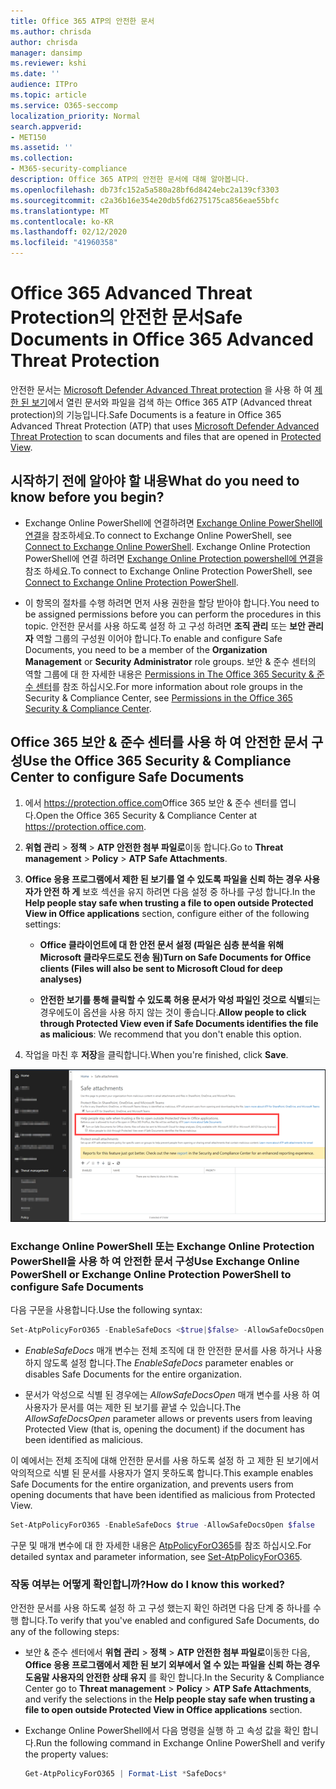 ```yaml
---
title: Office 365 ATP의 안전한 문서
ms.author: chrisda
author: chrisda
manager: dansimp
ms.reviewer: kshi
ms.date: ''
audience: ITPro
ms.topic: article
ms.service: O365-seccomp
localization_priority: Normal
search.appverid:
- MET150
ms.assetid: ''
ms.collection:
- M365-security-compliance
description: Office 365 ATP의 안전한 문서에 대해 알아봅니다.
ms.openlocfilehash: db73fc152a5a580a28bf6d8424ebc2a139cf3303
ms.sourcegitcommit: c2a36b16e354e20db5fd6275175ca856eae55bfc
ms.translationtype: MT
ms.contentlocale: ko-KR
ms.lasthandoff: 02/12/2020
ms.locfileid: "41960358"
---
```

# <a name="safe-documents-in-office-365-advanced-threat-protection"></a><span data-ttu-id="ae4fe-103">Office 365 Advanced Threat Protection의 안전한 문서</span><span class="sxs-lookup"><span data-stu-id="ae4fe-103">Safe Documents in Office 365 Advanced Threat Protection</span></span>

<span data-ttu-id="ae4fe-104">안전한 문서는 [Microsoft Defender Advanced Threat protection](https://docs.microsoft.com/windows/security/threat-protection/microsoft-defender-atp/microsoft-defender-advanced-threat-protection) 을 사용 하 여 [제한 된 보기](https://support.office.com/article/d6f09ac7-e6b9-4495-8e43-2bbcdbcb6653)에서 열린 문서와 파일을 검색 하는 Office 365 ATP (Advanced threat protection)의 기능입니다.</span><span class="sxs-lookup"><span data-stu-id="ae4fe-104">Safe Documents is a feature in Office 365 Advanced Threat Protection (ATP) that uses [Microsoft Defender Advanced Threat Protection](https://docs.microsoft.com/windows/security/threat-protection/microsoft-defender-atp/microsoft-defender-advanced-threat-protection) to scan documents and files that are opened in [Protected View](https://support.office.com/article/d6f09ac7-e6b9-4495-8e43-2bbcdbcb6653).</span></span>

## <a name="what-do-you-need-to-know-before-you-begin"></a><span data-ttu-id="ae4fe-105">시작하기 전에 알아야 할 내용</span><span class="sxs-lookup"><span data-stu-id="ae4fe-105">What do you need to know before you begin?</span></span>

- <span data-ttu-id="ae4fe-106">Exchange Online PowerShell에 연결하려면 [Exchange Online PowerShell에 연결](https://docs.microsoft.com/powershell/exchange/exchange-online/connect-to-exchange-online-powershell/connect-to-exchange-online-powershell)을 참조하세요.</span><span class="sxs-lookup"><span data-stu-id="ae4fe-106">To connect to Exchange Online PowerShell, see [Connect to Exchange Online PowerShell](https://docs.microsoft.com/powershell/exchange/exchange-online/connect-to-exchange-online-powershell/connect-to-exchange-online-powershell).</span></span> <span data-ttu-id="ae4fe-107">Exchange Online Protection PowerShell에 연결 하려면 [Exchange Online Protection powershell에 연결](https://docs.microsoft.com/powershell/exchange/exchange-eop/connect-to-exchange-online-protection-powershell)을 참조 하세요.</span><span class="sxs-lookup"><span data-stu-id="ae4fe-107">To connect to Exchange Online Protection PowerShell, see [Connect to Exchange Online Protection PowerShell](https://docs.microsoft.com/powershell/exchange/exchange-eop/connect-to-exchange-online-protection-powershell).</span></span>

- <span data-ttu-id="ae4fe-108">이 항목의 절차를 수행 하려면 먼저 사용 권한을 할당 받아야 합니다.</span><span class="sxs-lookup"><span data-stu-id="ae4fe-108">You need to be assigned permissions before you can perform the procedures in this topic.</span></span> <span data-ttu-id="ae4fe-109">안전한 문서를 사용 하도록 설정 하 고 구성 하려면 **조직 관리** 또는 **보안 관리자** 역할 그룹의 구성원 이어야 합니다.</span><span class="sxs-lookup"><span data-stu-id="ae4fe-109">To enable and configure Safe Documents, you need to be a member of the **Organization Management** or **Security Administrator** role groups.</span></span> <span data-ttu-id="ae4fe-110">보안 & 준수 센터의 역할 그룹에 대 한 자세한 내용은 [Permissions in The Office 365 Security & 준수 센터](permissions-in-the-security-and-compliance-center.md)를 참조 하십시오.</span><span class="sxs-lookup"><span data-stu-id="ae4fe-110">For more information about role groups in the Security & Compliance Center, see [Permissions in the Office 365 Security & Compliance Center](permissions-in-the-security-and-compliance-center.md).</span></span>

## <a name="use-the-office-365-security--compliance-center-to-configure-safe-documents"></a><span data-ttu-id="ae4fe-111">Office 365 보안 & 준수 센터를 사용 하 여 안전한 문서 구성</span><span class="sxs-lookup"><span data-stu-id="ae4fe-111">Use the Office 365 Security & Compliance Center to configure Safe Documents</span></span>

1. <span data-ttu-id="ae4fe-112">에서 <https://protection.office.com>Office 365 보안 & 준수 센터를 엽니다.</span><span class="sxs-lookup"><span data-stu-id="ae4fe-112">Open the Office 365 Security & Compliance Center at <https://protection.office.com>.</span></span>

2. <span data-ttu-id="ae4fe-113">**위협 관리** \> **정책** \> **ATP 안전한 첨부 파일로**이동 합니다.</span><span class="sxs-lookup"><span data-stu-id="ae4fe-113">Go to **Threat management** \> **Policy** \> **ATP Safe Attachments**.</span></span>

3. <span data-ttu-id="ae4fe-114">**Office 응용 프로그램에서 제한 된 보기를 열 수 있도록 파일을 신뢰 하는 경우 사용자가 안전 하 게** 보호 섹션을 유지 하려면 다음 설정 중 하나를 구성 합니다.</span><span class="sxs-lookup"><span data-stu-id="ae4fe-114">In the **Help people stay safe when trusting a file to open outside Protected View in Office applications** section, configure either of the following settings:</span></span>

   - <span data-ttu-id="ae4fe-115">**Office 클라이언트에 대 한 안전 문서 설정 (파일은 심층 분석을 위해 Microsoft 클라우드로도 전송 됨)**</span><span class="sxs-lookup"><span data-stu-id="ae4fe-115">**Turn on Safe Documents for Office clients (Files will also be sent to Microsoft Cloud for deep analyses)**</span></span>

   - <span data-ttu-id="ae4fe-116">**안전한 보기를 통해 클릭할 수 있도록 허용 문서가 악성 파일인 것으로 식별**되는 경우에도이 옵션을 사용 하지 않는 것이 좋습니다.</span><span class="sxs-lookup"><span data-stu-id="ae4fe-116">**Allow people to click through Protected View even if Safe Documents identifies the file as malicious**: We recommend that you don't enable this option.</span></span>

4. <span data-ttu-id="ae4fe-117">작업을 마친 후 **저장**을 클릭합니다.</span><span class="sxs-lookup"><span data-stu-id="ae4fe-117">When you're finished, click **Save**.</span></span>

![ATP 안전한 첨부 파일 페이지](../media/safe-docs.png)

### <a name="use-exchange-online-powershell-or-exchange-online-protection-powershell-to-configure-safe-documents"></a><span data-ttu-id="ae4fe-119">Exchange Online PowerShell 또는 Exchange Online Protection PowerShell을 사용 하 여 안전한 문서 구성</span><span class="sxs-lookup"><span data-stu-id="ae4fe-119">Use Exchange Online PowerShell or Exchange Online Protection PowerShell to configure Safe Documents</span></span>

<span data-ttu-id="ae4fe-120">다음 구문을 사용합니다.</span><span class="sxs-lookup"><span data-stu-id="ae4fe-120">Use the following syntax:</span></span>

```powershell
Set-AtpPolicyForO365 -EnableSafeDocs <$true|$false> -AllowSafeDocsOpen <$true|$false>
```

- <span data-ttu-id="ae4fe-121">_EnableSafeDocs_ 매개 변수는 전체 조직에 대 한 안전한 문서를 사용 하거나 사용 하지 않도록 설정 합니다.</span><span class="sxs-lookup"><span data-stu-id="ae4fe-121">The _EnableSafeDocs_ parameter enables or disables Safe Documents for the entire organization.</span></span>

- <span data-ttu-id="ae4fe-122">문서가 악성으로 식별 된 경우에는 _AllowSafeDocsOpen_ 매개 변수를 사용 하 여 사용자가 문서를 여는 제한 된 보기를 끝낼 수 있습니다.</span><span class="sxs-lookup"><span data-stu-id="ae4fe-122">The _AllowSafeDocsOpen_ parameter allows or prevents users from leaving Protected View (that is, opening the document) if the document has been identified as malicious.</span></span>

<span data-ttu-id="ae4fe-123">이 예에서는 전체 조직에 대해 안전한 문서를 사용 하도록 설정 하 고 제한 된 보기에서 악의적으로 식별 된 문서를 사용자가 열지 못하도록 합니다.</span><span class="sxs-lookup"><span data-stu-id="ae4fe-123">This example enables Safe Documents for the entire organization, and prevents users from opening documents that have been identified as malicious from Protected View.</span></span>

```powershell
Set-AtpPolicyForO365 -EnableSafeDocs $true -AllowSafeDocsOpen $false
```

<span data-ttu-id="ae4fe-124">구문 및 매개 변수에 대 한 자세한 내용은 [AtpPolicyForO365](https://docs.microsoft.com/powershell/module/exchange/advanced-threat-protection/set-atppolicyforo365)를 참조 하십시오.</span><span class="sxs-lookup"><span data-stu-id="ae4fe-124">For detailed syntax and parameter information, see [Set-AtpPolicyForO365](https://docs.microsoft.com/powershell/module/exchange/advanced-threat-protection/set-atppolicyforo365).</span></span>

### <a name="how-do-i-know-this-worked"></a><span data-ttu-id="ae4fe-125">작동 여부는 어떻게 확인합니까?</span><span class="sxs-lookup"><span data-stu-id="ae4fe-125">How do I know this worked?</span></span>

<span data-ttu-id="ae4fe-126">안전한 문서를 사용 하도록 설정 하 고 구성 했는지 확인 하려면 다음 단계 중 하나를 수행 합니다.</span><span class="sxs-lookup"><span data-stu-id="ae4fe-126">To verify that you've enabled and configured Safe Documents, do any of the following steps:</span></span>

- <span data-ttu-id="ae4fe-127">보안 & 준수 센터에서 **위협 관리** \> **정책** \> **ATP 안전한 첨부 파일로**이동한 다음, **Office 응용 프로그램에서 제한 된 보기 외부에서 열 수 있는 파일을 신뢰 하는 경우 도움말 사용자의 안전한 상태 유지** 를 확인 합니다.</span><span class="sxs-lookup"><span data-stu-id="ae4fe-127">In the Security & Compliance Center go to **Threat management** \> **Policy** \> **ATP Safe Attachments**, and verify the selections in the **Help people stay safe when trusting a file to open outside Protected View in Office applications** section.</span></span>

- <span data-ttu-id="ae4fe-128">Exchange Online PowerShell에서 다음 명령을 실행 하 고 속성 값을 확인 합니다.</span><span class="sxs-lookup"><span data-stu-id="ae4fe-128">Run the following command in Exchange Online PowerShell and verify the property values:</span></span>

  ```powershell
  Get-AtpPolicyForO365 | Format-List *SafeDocs*
  ```
